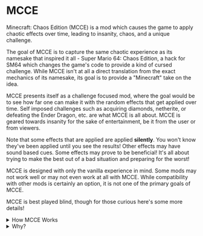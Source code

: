 # MCCE

Minecraft: Chaos Edition (MCCE) is a mod which causes the game to apply chaotic effects over time, leading to insanity, chaos, and a unique challenge.

The goal of MCCE is to capture the same chaotic experience as its namesake that inspired it all - Super Mario 64: Chaos Edition, a hack for SM64 which changes the game's code to provide a kind of cursed challenge. While MCCE isn't at all a direct translation from the exact mechanics of its namesake, its goal is to provide a "Minecraft" take on the idea.

MCCE presents itself as a challenge focused mod, where the goal would be to see how far one can make it with the random effects that get applied over time. Self imposed challenges such as acquiring diamonds, netherite, or defeating the Ender Dragon, etc. are what MCCE is all about. MCCE is geared towards insanity for the sake of entertainment, be it from the user or from viewers.

Note that some effects that are applied are applied **silently**. You won't know they've been applied until you see the results! Other effects may have sound based cues. Some effects may prove to be beneficial! It's all about trying to make the best out of a bad situation and preparing for the worst!

MCCE is designed with only the vanilla experience in mind. Some mods may not work well or may not even work at all with MCCE. While compatibility with other mods is certainly an option, it is not one of the primary goals of MCCE.

MCCE is best played blind, though for those curious here's some more details!

<details>
   <summary>How MCCE Works</summary>
   MCCE applies one of *forty* different "Chaos Effects" every 750 ticks thereabouts. The interval between effects is random, and sometimes multiple effects can be applied at once. The [wiki](https://github.com/yeelp/MCCE/wiki) goes over each Chaos Effect and mechanics in detail.
</details>

<details>
  <summary>Why?</summary>
  MCCE came from not only an idea to try to create something that people could enjoy watching others play, but also from a drive to learn Fabric for future modding!
</details>
